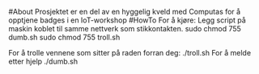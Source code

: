 #About
Prosjektet er en del av en hyggelig kveld med Computas for å opptjene badges i en IoT-workshop
#HowTo
For å kjøre:
Legg script på maskin koblet til samme nettverk som stikkontakten.
sudo chmod 755 dumb.sh
sudo chmod 755 troll.sh

For å trolle vennene som sitter på raden forran deg:
./troll.sh
For å melde etter hjelp
./dumb.sh
